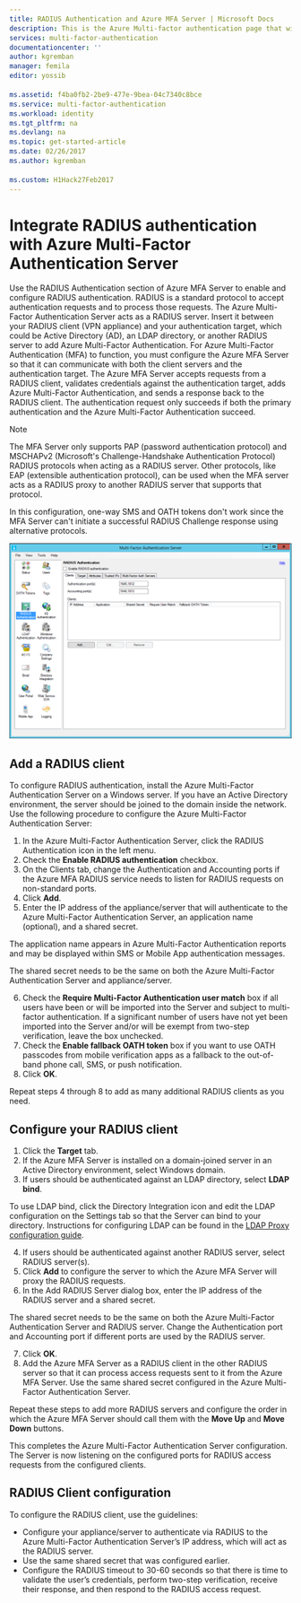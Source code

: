 ```yaml
---
title: RADIUS Authentication and Azure MFA Server | Microsoft Docs
description: This is the Azure Multi-factor authentication page that will assist in deploying RADIUS Authentication and Azure Multi-Factor Authentication Server.
services: multi-factor-authentication
documentationcenter: ''
author: kgremban
manager: femila
editor: yossib

ms.assetid: f4ba0fb2-2be9-477e-9bea-04c7340c8bce
ms.service: multi-factor-authentication
ms.workload: identity
ms.tgt_pltfrm: na
ms.devlang: na
ms.topic: get-started-article
ms.date: 02/26/2017
ms.author: kgremban

ms.custom: H1Hack27Feb2017
---
```

# Integrate RADIUS authentication with Azure Multi-Factor Authentication Server
Use the RADIUS Authentication section of Azure MFA Server to enable and configure RADIUS authentication. RADIUS is a standard protocol to accept authentication requests and to process those requests. The Azure Multi-Factor Authentication Server acts as a RADIUS server. Insert it between your RADIUS client (VPN appliance) and your authentication target, which could be Active Directory (AD), an LDAP directory, or another RADIUS server to add Azure Multi-Factor Authentication. For Azure Multi-Factor Authentication (MFA) to function, you must configure the Azure MFA Server so that it can communicate with both the client servers and the authentication target. The Azure MFA Server accepts requests from a RADIUS client, validates credentials against the authentication target, adds Azure Multi-Factor Authentication, and sends a response back to the RADIUS client. The authentication request only succeeds if both the primary authentication and the Azure Multi-Factor Authentication succeed.

> [!NOTE]
> The MFA Server only supports PAP (password authentication protocol) and MSCHAPv2 (Microsoft's Challenge-Handshake Authentication Protocol) RADIUS protocols when acting as a RADIUS server.  Other protocols, like EAP (extensible authentication protocol), can be used when the MFA server acts as a RADIUS proxy to another RADIUS server that supports that protocol.
> 
> In this configuration, one-way SMS and OATH tokens don't work since the MFA Server can't initiate a successful RADIUS Challenge response using alternative protocols.

![Radius Authentication](./media/multi-factor-authentication-get-started-server-rdg/radius.png)

## Add a RADIUS client
To configure RADIUS authentication, install the Azure Multi-Factor Authentication Server on a Windows server. If you have an Active Directory environment, the server should be joined to the domain inside the network. Use the following procedure to configure the Azure Multi-Factor Authentication Server:

1. In the Azure Multi-Factor Authentication Server, click the RADIUS Authentication icon in the left menu.
2. Check the **Enable RADIUS authentication** checkbox.
3. On the Clients tab, change the Authentication and Accounting ports if the Azure MFA RADIUS service needs to listen for RADIUS requests on non-standard ports.
4. Click **Add**.
5. Enter the IP address of the appliance/server that will authenticate to the Azure Multi-Factor Authentication Server, an application name (optional), and a shared secret. 

  The application name appears in Azure Multi-Factor Authentication reports and may be displayed within SMS or Mobile App authentication messages.

  The shared secret needs to be the same on both the Azure Multi-Factor Authentication Server and appliance/server. 

6. Check the **Require Multi-Factor Authentication user match** box if all users have been or will be imported into the Server and subject to multi-factor authentication. If a significant number of users have not yet been imported into the Server and/or will be exempt from two-step verification, leave the box unchecked. 
7. Check the **Enable fallback OATH token** box if you want to use OATH passcodes from mobile verification apps as a fallback to the out-of-band phone call, SMS, or push notification.
8. Click **OK**.

Repeat steps 4 through 8 to add as many additional RADIUS clients as you need.

## Configure your RADIUS client

1. Click the **Target** tab.
2. If the Azure MFA Server is installed on a domain-joined server in an Active Directory environment, select Windows domain.
3. If users should be authenticated against an LDAP directory, select **LDAP bind**. 

  To use LDAP bind, click the Directory Integration icon and edit the LDAP configuration on the Settings tab so that the Server can bind to your directory. Instructions for configuring LDAP can be found in the [LDAP Proxy configuration guide](multi-factor-authentication-get-started-server-ldap.md).

4. If users should be authenticated against another RADIUS server, select RADIUS server(s).
5. Click **Add** to configure the server to which the Azure MFA Server will proxy the RADIUS requests.
6. In the Add RADIUS Server dialog box, enter the IP address of the RADIUS server and a shared secret. 

  The shared secret needs to be the same on both the Azure Multi-Factor Authentication Server and RADIUS server. Change the Authentication port and Accounting port if different ports are used by the RADIUS server.

7. Click **OK**.
8. Add the Azure MFA Server as a RADIUS client in the other RADIUS server so that it can process access requests sent to it from the Azure MFA Server. Use the same shared secret configured in the Azure Multi-Factor Authentication Server.

Repeat these steps to add more RADIUS servers and configure the order in which the Azure MFA Server should call them with the **Move Up** and **Move Down** buttons. 

This completes the Azure Multi-Factor Authentication Server configuration. The Server is now listening on the configured ports for RADIUS access requests from the configured clients.   

## RADIUS Client configuration
To configure the RADIUS client, use the guidelines:

* Configure your appliance/server to authenticate via RADIUS to the Azure Multi-Factor Authentication Server’s IP address, which will act as the RADIUS server.
* Use the same shared secret that was configured earlier.
* Configure the RADIUS timeout to 30-60 seconds so that there is time to validate the user’s credentials, perform two-step verification, receive their response, and then respond to the RADIUS access request.

